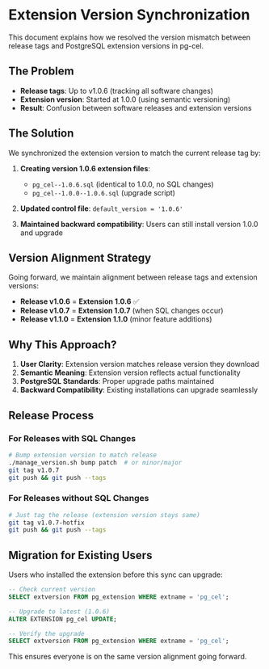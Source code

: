 # Extension Version Synchronization

This document explains how we resolved the version mismatch between release tags and PostgreSQL extension versions in pg-cel.

## The Problem

- **Release tags**: Up to v1.0.6 (tracking all software changes)
- **Extension version**: Started at 1.0.0 (using semantic versioning)
- **Result**: Confusion between software releases and extension versions

## The Solution

We synchronized the extension version to match the current release tag by:

1. **Creating version 1.0.6 extension files**:
   - `pg_cel--1.0.6.sql` (identical to 1.0.0, no SQL changes)
   - `pg_cel--1.0.0--1.0.6.sql` (upgrade script)

2. **Updated control file**: `default_version = '1.0.6'`

3. **Maintained backward compatibility**: Users can still install version 1.0.0 and upgrade

## Version Alignment Strategy

Going forward, we maintain alignment between release tags and extension versions:

- **Release v1.0.6** = **Extension 1.0.6** ✅
- **Release v1.0.7** = **Extension 1.0.7** (when SQL changes occur)
- **Release v1.1.0** = **Extension 1.1.0** (minor feature additions)

## Why This Approach?

1. **User Clarity**: Extension version matches release version they download
2. **Semantic Meaning**: Extension version reflects actual functionality
3. **PostgreSQL Standards**: Proper upgrade paths maintained
4. **Backward Compatibility**: Existing installations can upgrade seamlessly

## Release Process

### For Releases with SQL Changes
```bash
# Bump extension version to match release
./manage_version.sh bump patch  # or minor/major
git tag v1.0.7
git push && git push --tags
```

### For Releases without SQL Changes
```bash
# Just tag the release (extension version stays same)
git tag v1.0.7-hotfix
git push && git push --tags
```

## Migration for Existing Users

Users who installed the extension before this sync can upgrade:

```sql
-- Check current version
SELECT extversion FROM pg_extension WHERE extname = 'pg_cel';

-- Upgrade to latest (1.0.6)
ALTER EXTENSION pg_cel UPDATE;

-- Verify the upgrade
SELECT extversion FROM pg_extension WHERE extname = 'pg_cel';
```

This ensures everyone is on the same version alignment going forward.
